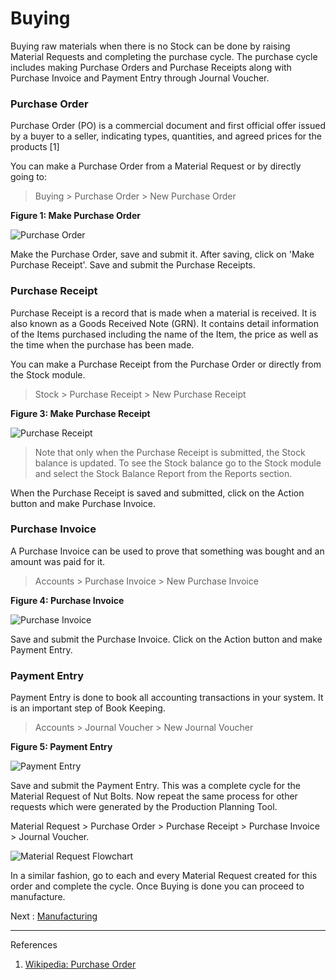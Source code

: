 # Buying

<p class="lead"> Buying raw materials when there is no Stock can be done by raising Material Requests and completing the purchase cycle. The purchase cycle includes making Purchase Orders and Purchase Receipts along with Purchase Invoice and Payment Entry through Journal Voucher.</p>

### Purchase Order

Purchase Order (PO) is a commercial document and first official offer issued by a buyer to a seller, indicating types, quantities, and agreed prices for the products [1]

You can make a Purchase Order from a Material Request or by directly going to:

> Buying > Purchase Order > New Purchase Order 


__Figure 1: Make Purchase Order__

![Purchase Order](/assets/erpnext_org/images/erpnext/e-t-o-purchase-order-childbed.png)

Make the Purchase Order, save and submit it. After saving, click on 'Make Purchase Receipt'. Save and submit the Purchase Receipts. 

### Purchase Receipt

Purchase Receipt is a record that is made when a material is received. It is also known as a Goods Received Note (GRN). It contains detail information of the Items purchased including the name of the Item, the price as well as the time when the purchase has been made.

You can make a Purchase Receipt from the Purchase Order or directly from the Stock module.

> Stock > Purchase Receipt > New Purchase Receipt

__Figure 3: Make Purchase Receipt__

![Purchase Receipt](/assets/erpnext_org/images/erpnext/e-t-o-purchase-receipt-childbed.png)

> Note that only when the Purchase Receipt is submitted, the Stock balance is updated. To see the Stock balance go to the Stock module and select the Stock Balance Report from the Reports section.

When the Purchase Receipt is saved and submitted, click on the Action button and make Purchase Invoice.

### Purchase Invoice

A Purchase Invoice can be used to prove that something was bought and an amount was paid for it.

> Accounts > Purchase Invoice > New Purchase Invoice

__Figure 4: Purchase Invoice__

![Purchase Invoice](/assets/erpnext_org/images/erpnext/e-t-o-purchase-invoice.png)

Save and submit the Purchase Invoice. Click on the Action button and make Payment Entry.

### Payment Entry

Payment Entry is done to book all accounting transactions in your system. It is an important step of Book Keeping.

> Accounts > Journal Voucher > New Journal Voucher

__Figure 5: Payment Entry__

![Payment Entry](/assets/erpnext_org/images/erpnext/e-t-o-payment-entry-childbed.png)

Save and submit the Payment Entry. This was a complete cycle for the Material Request of Nut Bolts. Now repeat the same process for other requests which were generated by the Production Planning Tool.

Material Request > Purchase Order > Purchase Receipt > Purchase Invoice > Journal Voucher. 

![Material Request Flowchart](/assets/erpnext_org/images/erpnext/material-request-flowchart-image.png)

In a similar fashion, go to each and every Material Request created for this order and complete the cycle. Once Buying is done you can proceed to manufacture.


Next : [Manufacturing](/guide-books/engineer-to-order/stock-entry)


---

References

1. [Wikipedia: Purchase Order](http://en.wikipedia.org/wiki/Purchase_order)